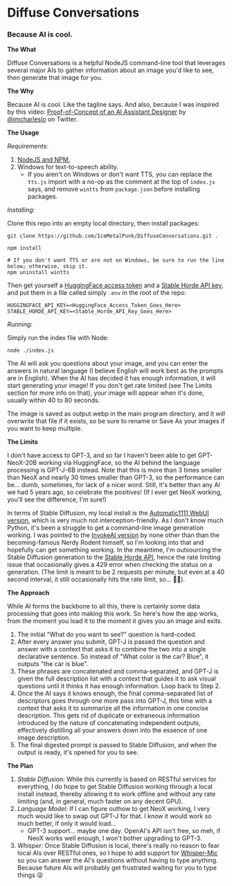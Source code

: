 # Diffuse Conversations
### Because AI is cool.

**The What**

Diffuse Conversations is a helpful NodeJS command-line tool that leverages several major AIs to gather information about an image you'd like to see, then generate that image for you.

**The Why**

Because AI is cool. Like the tagline says. And also, because I was inspired by this video: [Proof-of-Concept of an AI Assistant Designer](https://twitter.com/imcharleslo/status/1580591523447844865?s=20&t=--wluJFUerrrIvTzeqdAiA) by [@imcharleslo](https://twitter.com/imcharleslo) on Twitter.

**The Usage**

*Requirements:*
1. [NodeJS and NPM.](https://nodejs.org/en/download/)
2. Windows for text-to-speech ability.
    * If you aren't on Windows or don't want TTS, you can replace the `tts.js` import with a no-op as the comment at the top of `index.js` says, and remove `wintts` from `package.json` before installing packages.

*Installing:*

Clone this repo into an empty local directory, then install packages:

    git clone https://github.com/IceMetalPunk/DiffuseConversations.git .

    npm install

    # If you don't want TTS or are not on Windows, be sure to run the line below; otherwise, skip it.
    npm uninstall wintts

Then get yourself a [HuggingFace access token](https://huggingface.co/settings/tokens) and a [Stable Horde API key](https://stablehorde.net/register), and put them in a file called simply `.env` in the root of the repo:

    HUGGINGFACE_API_KEY=<HuggingFace_Access_Token_Goes_Here>
    STABLE_HORDE_API_KEY=<Stable_Horde_API_Key_Goes_Here>

*Running:*

Simply run the index file with Node:

    node ./index.js

The AI will ask you questions about your image, and you can enter the answers in natural language (I believe English will work best as the prompts are in English). When the AI has decided it has enough information, it will start generating your image! If you don't get rate limited (see The Limits section for more info on that), your image will appear when it's done, usually within 40 to 80 seconds.

The image is saved as output.webp in the main program directory, and it *will* overwrite that file if it exists, so be sure to rename or Save As your images if you want to keep multiple.

**The Limits**

I don't have access to GPT-3, and so far I haven't been able to get GPT-NeoX-20B working via HuggingFace, so the AI behind the language processing is GPT-J-6B instead. Note that this is more than 3 times smaller than NeoX and nearly 30 times smaller than GPT-3, so the performance can be... dumb, sometimes, for lack of a nicer word. Still, it's better than any AI we had 5 years ago, so celebrate the positives! (If I ever get NeoX working, you'll see the difference, I'm sure!)

In terms of Stable Diffusion, my local install is the [Automatic1111 WebUI version](https://github.com/AUTOMATIC1111/stable-diffusion-webui), which is very much not interception-friendly. As I don't know much Python, it's been a struggle to get a command-line image generation working. I was pointed to the [InvokeAI version](https://github.com/invoke-ai/InvokeAI) by none other than than the becoming-famous Nerdy Rodent himself, so I'm looking into that and hopefully can get something working. In the meantime, I'm outsourcing the Stable Diffusion generation to the [Stable Horde API](https://stablehorde.net/), hence the rate limiting issue that occasionally gives a 429 error when checking the status on a generation. (The limit is meant to be 2 requests per minute, but even at a 40 second interval, it still occasionally hits the rate limit, so... 🤷‍♂️).

**The Approach**

While AI forms the backbone to all this, there is certainly some data processing that goes into making this work. So here's how the app works, from the moment you load it to the moment it gives you an image and exits.

1. The initial "What do you want to see?" question is hard-coded.
2. After every answer you submit, GPT-J is passed the question and answer with a context that asks it to combine the two into a single declarative sentence. So instead of "What color is the car? Blue", it outputs "the car is blue".
3. These phrases are concatenated and comma-separated, and GPT-J is given the full description list with a context that guides it to ask visual questions until it thinks it has enough information. Loop back to Step 2.
4. Once the AI says it knows enough, the final comma-separated list of descriptors goes through one more pass into GPT-J, this time with a context that asks it to summarize all the information in one concise description. This gets rid of duplicate or extraneous information introduced by the nature of concatenating independent outputs, effectively distilling all your answers down into the essence of one image description.
5. The final digested prompt is passed to Stable Diffusion, and when the output is ready, it's opened for you to see.

**The Plan**

1. *Stable Diffusion:* While this currently is based on RESTful services for everything, I do hope to get Stable Diffusion working through a local install instead, thereby allowing it to work offline and without any rate limiting (and, in general, much faster on any decent GPU).
2. *Language Model:* If I can figure outhow to get NeoX working, I very much would like to swap out GPT-J for that. I know it would work so much better, if only it would load...
    * GPT-3 support... maybe one day. OpenAI's API isn't free, so meh, if NeoX works well enough, I won't bother upgrading to GPT-3.
3. *Whisper:* Once Stable Diffusion is local, there's really no reason to fear local AIs over RESTful ones, so I hope to add support for [Whisper-Mic](https://github.com/mallorbc/whisper_mic) so you can answer the AI's questions without having to type anything. Because future AIs will probably get frustrated waiting for you to type things 😜